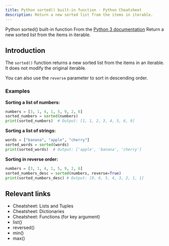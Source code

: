 ```yaml
---
title: Python sorted() built-in function - Python Cheatsheet
description: Return a new sorted list from the items in iterable.
---
```


<base-title :title="frontmatter.title" :description="frontmatter.description">
Python sorted() built-in function
</base-title>

<base-disclaimer>
  <base-disclaimer-title>
    From the <a target="_blank" href="https://docs.python.org/3/library/functions.html#sorted">Python 3 documentation</a>
  </base-disclaimer-title>
  <base-disclaimer-content>
   Return a new sorted list from the items in iterable.
  </base-disclaimer-content>
</base-disclaimer>

## Introduction

The `sorted()` function returns a new sorted list from the items in an iterable. It does not modify the original iterable.

You can also use the `reverse` parameter to sort in descending order.

### Examples

**Sorting a list of numbers:**

```python
numbers = [3, 1, 4, 1, 5, 9, 2, 6]
sorted_numbers = sorted(numbers)
print(sorted_numbers)  # Output: [1, 1, 2, 3, 4, 5, 6, 9]
```

**Sorting a list of strings:**

```python
words = ["banana", "apple", "cherry"]
sorted_words = sorted(words)
print(sorted_words)  # Output: ['apple', 'banana', 'cherry']
```

**Sorting in reverse order:**

```python
numbers = [3, 1, 4, 1, 5, 9, 2, 6]
sorted_numbers_desc = sorted(numbers, reverse=True)
print(sorted_numbers_desc) # Output: [9, 6, 5, 4, 3, 2, 1, 1]
```

## Relevant links

- <router-link to="/cheatsheet/lists-and-tuples">Cheatsheet: Lists and Tuples</router-link>
- <router-link to="/cheatsheet/dictionaries">Cheatsheet: Dictionaries</router-link>
- <router-link to="/cheatsheet/functions">Cheatsheet: Functions (for key argument)</router-link>
- <router-link to="/builtin/list">list()</router-link>
- <router-link to="/builtin/reversed">reversed()</router-link>
- <router-link to="/builtin/min">min()</router-link>
- <router-link to="/builtin/max">max()</router-link>
